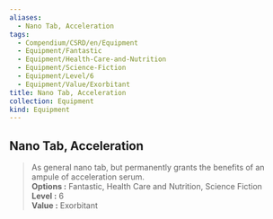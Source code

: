 ```yaml
---
aliases:
  - Nano Tab, Acceleration
tags:
  - Compendium/CSRD/en/Equipment
  - Equipment/Fantastic
  - Equipment/Health-Care-and-Nutrition
  - Equipment/Science-Fiction
  - Equipment/Level/6
  - Equipment/Value/Exorbitant
title: Nano Tab, Acceleration
collection: Equipment
kind: Equipment
---
```

## Nano Tab, Acceleration  
  
>As general nano tab, but permanently grants the benefits of an ampule of acceleration serum.  
> **Options :** Fantastic, Health Care and Nutrition, Science Fiction  
> **Level :** 6  
> **Value :** Exorbitant